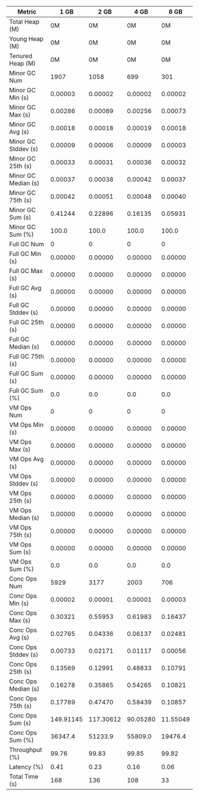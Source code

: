 | Metric | 1 GB | 2 GB | 4 GB | 8 GB |
|------|----|----|----|----|
| Total Heap (M) | 0M | 0M | 0M | 0M |
| Young Heap (M) | 0M | 0M | 0M | 0M |
| Tenured Heap (M) | 0M | 0M | 0M | 0M |
| Minor GC Num | 1907 | 1058 | 699 | 301 |
| Minor GC Min (s) | 0.00003 | 0.00002 | 0.00002 | 0.00002 |
| Minor GC Max (s) | 0.00286 | 0.00089 | 0.00256 | 0.00073 |
| Minor GC Avg (s) | 0.00018 | 0.00018 | 0.00019 | 0.00018 |
| Minor GC Stddev (s) | 0.00009 | 0.00006 | 0.00009 | 0.00003 |
| Minor GC 25th (s) | 0.00033 | 0.00031 | 0.00036 | 0.00032 |
| Minor GC Median (s) | 0.00037 | 0.00038 | 0.00042 | 0.00037 |
| Minor GC 75th (s) | 0.00042 | 0.00051 | 0.00048 | 0.00040 |
| Minor GC Sum (s) | 0.41244 | 0.22896 | 0.16135 | 0.05931 |
| Minor GC Sum (%) | 100.0 | 100.0 | 100.0 | 100.0 |
| Full GC Num | 0 | 0 | 0 | 0 |
| Full GC Min (s) | 0.00000 | 0.00000 | 0.00000 | 0.00000 |
| Full GC Max (s) | 0.00000 | 0.00000 | 0.00000 | 0.00000 |
| Full GC Avg (s) | 0.00000 | 0.00000 | 0.00000 | 0.00000 |
| Full GC Stddev (s) | 0.00000 | 0.00000 | 0.00000 | 0.00000 |
| Full GC 25th (s) | 0.00000 | 0.00000 | 0.00000 | 0.00000 |
| Full GC Median (s) | 0.00000 | 0.00000 | 0.00000 | 0.00000 |
| Full GC 75th (s) | 0.00000 | 0.00000 | 0.00000 | 0.00000 |
| Full GC Sum (s) | 0.00000 | 0.00000 | 0.00000 | 0.00000 |
| Full GC Sum (%) | 0.0 | 0.0 | 0.0 | 0.0 |
| VM Ops Num | 0 | 0 | 0 | 0 |
| VM Ops Min (s) | 0.00000 | 0.00000 | 0.00000 | 0.00000 |
| VM Ops Max (s) | 0.00000 | 0.00000 | 0.00000 | 0.00000 |
| VM Ops Avg (s) | 0.00000 | 0.00000 | 0.00000 | 0.00000 |
| VM Ops Stddev (s) | 0.00000 | 0.00000 | 0.00000 | 0.00000 |
| VM Ops 25th (s) | 0.00000 | 0.00000 | 0.00000 | 0.00000 |
| VM Ops Median (s) | 0.00000 | 0.00000 | 0.00000 | 0.00000 |
| VM Ops 75th (s) | 0.00000 | 0.00000 | 0.00000 | 0.00000 |
| VM Ops Sum (s) | 0.00000 | 0.00000 | 0.00000 | 0.00000 |
| VM Ops Sum (%) | 0.0 | 0.0 | 0.0 | 0.0 |
| Conc Ops Num | 5929 | 3177 | 2003 | 706 |
| Conc Ops Min (s) | 0.00002 | 0.00001 | 0.00001 | 0.00003 |
| Conc Ops Max (s) | 0.30321 | 0.55953 | 0.61983 | 0.16437 |
| Conc Ops Avg (s) | 0.02765 | 0.04336 | 0.06137 | 0.02481 |
| Conc Ops Stddev (s) | 0.00733 | 0.02171 | 0.01117 | 0.00056 |
| Conc Ops 25th (s) | 0.13569 | 0.12991 | 0.48833 | 0.10791 |
| Conc Ops Median (s) | 0.16278 | 0.35865 | 0.54265 | 0.10821 |
| Conc Ops 75th (s) | 0.17789 | 0.47470 | 0.58439 | 0.10857 |
| Conc Ops Sum (s) | 149.91145 | 117.30612 | 90.05280 | 11.55049 |
| Conc Ops Sum (%) | 36347.4 | 51233.9 | 55809.0 | 19476.4 |
| Throughput (%) | 99.76 | 99.83 | 99.85 | 99.82 |
| Latency (%) | 0.41 | 0.23 | 0.16 | 0.06 |
| Total Time (s) | 168 | 136 | 108 | 33 |
